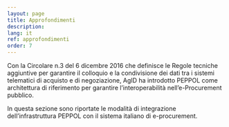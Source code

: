 ```yaml
---
layout: page
title: Approfondimenti
description: 
lang: it
ref: approfondimenti
order: 7
---
```


Con la Circolare n.3 del 6 dicembre 2016 che definisce le Regole tecniche
aggiuntive per garantire il colloquio e la condivisione dei dati tra i sistemi
telematici di acquisto e di negoziazione, AgID ha introdotto PEPPOL come
architettura di riferimento per garantire l’interoperabilità nell’e-Procurement
pubblico.

In questa sezione sono riportate le modalità di integrazione dell’infrastruttura
PEPPOL con il sistema italiano di e-procurement.
